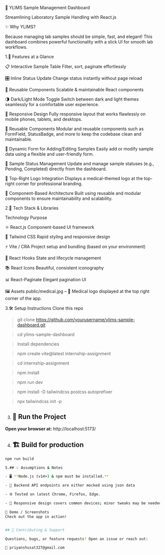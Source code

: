 🧪 YLIMS Sample Management Dashboard

Streamlining Laboratory Sample Handling with React.js

✨ Why YLIMS?

Because managing lab samples should be simple, fast, and elegant! This dashboard combines powerful functionality with a slick UI for smooth lab workflows.

1.🚀 Features at a Glance

📋 Interactive Sample Table	Filter, sort, paginate effortlessly

🎛️ Inline Status Update	Change status instantly without page reload

🔧 Reusable Components	Scalable & maintainable React components

🌗 Dark/Light Mode Toggle
Switch between dark and light themes seamlessly for a comfortable user experience.

📱 Responsive Design
Fully responsive layout that works flawlessly on mobile phones, tablets, and desktops.

🧩 Reusable Components
Modular and reusable components such as FormField, StatusBadge, and more to keep the codebase clean and maintainable.

📝 Dynamic Form for Adding/Editing Samples
Easily add or modify sample data using a flexible and user-friendly form.

🔄 Sample Status Management
Update and manage sample statuses (e.g., Pending, Completed) directly from the dashboard.

🏥 Top-Right Logo Integration
Displays a medical-themed logo at the top-right corner for professional branding.

🧱 Component-Based Architecture
Built using reusable and modular components to ensure maintainability and scalability.

2.🧰 Tech Stack & Libraries

Technology	Purpose

⚛️ React.js	Component-based UI framework

🎨 Tailwind CSS	Rapid styling and responsive design

⚡ Vite / CRA	Project setup and bundling (based on your environment)

🔁 React Hooks	State and lifecycle management

📚 React Icons	Beautiful, consistent iconography

📊 React-Paginate	Elegant pagination UI

🖼️ Assets
public/medical.jpg – 🏥 Medical logo displayed at the top right corner of the app.

3.🛠️ Setup Instructions
Clone this repo

>git clone https://github.com/yourusername/ylims-sample-dashboard.git

>cd ylims-sample-dashboard

>Install dependencies

>npm create vite@latest internship-assignment

>cd internship-assignment

>npm install

>npm run dev

>npm install -D tailwindcss postcss autoprefixer

>npx tailwindcss init -p

3. ## 🚀 Run the Project

**Open your browser at:**
http://localhost:5173/

4. ## 🏗️ Build for production

```bash
npm run build

5.## 💡 Assumptions & Notes

- 🖥️ **Node.js (v14+) & npm must be installed.**

- 🔗 Backend API endpoints are either mocked using json data

- 🌐 Tested on latest Chrome, Firefox, Edge.

- 📱 Responsive design covers common devices; minor tweaks may be needed for edge cases.

🎥 Demo / Screenshots
Check out the app in action!


## 🤝 Contributing & Support

Questions, bugs, or feature requests? Open an issue or reach out:

📧 priyanshusat327@gmail.com
